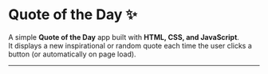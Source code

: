 # Quote of the Day ✨

A simple **Quote of the Day** app built with **HTML, CSS, and JavaScript**.  
It displays a new inspirational or random quote each time the user clicks a button (or automatically on page load).

---

